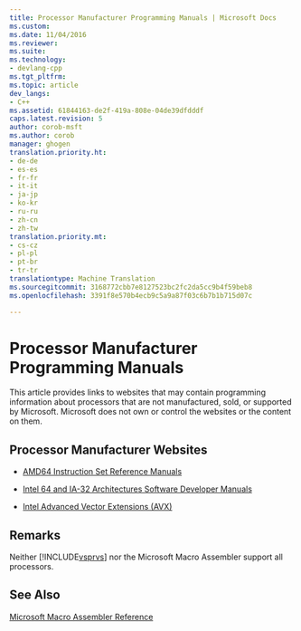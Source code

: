 ```yaml
---
title: Processor Manufacturer Programming Manuals | Microsoft Docs
ms.custom: 
ms.date: 11/04/2016
ms.reviewer: 
ms.suite: 
ms.technology:
- devlang-cpp
ms.tgt_pltfrm: 
ms.topic: article
dev_langs:
- C++
ms.assetid: 61844163-de2f-419a-808e-04de39dfdddf
caps.latest.revision: 5
author: corob-msft
ms.author: corob
manager: ghogen
translation.priority.ht:
- de-de
- es-es
- fr-fr
- it-it
- ja-jp
- ko-kr
- ru-ru
- zh-cn
- zh-tw
translation.priority.mt:
- cs-cz
- pl-pl
- pt-br
- tr-tr
translationtype: Machine Translation
ms.sourcegitcommit: 3168772cbb7e8127523bc2fc2da5cc9b4f59beb8
ms.openlocfilehash: 3391f8e570b4ecb9c5a9a87f03c6b7b1b715d07c

---
```

# Processor Manufacturer Programming Manuals
This article provides links to websites that may contain programming information about processors that are not manufactured, sold, or supported by Microsoft. Microsoft does not own or control the websites or the content on them.  
  
## Processor Manufacturer Websites  
  
-   [AMD64 Instruction Set Reference Manuals](http://go.microsoft.com/fwlink/p/?LinkID=219796)  
  
-   [Intel 64 and IA-32 Architectures Software Developer Manuals](http://go.microsoft.com/fwlink/p/?LinkID=219798)  
  
-   [Intel Advanced Vector Extensions (AVX)](http://go.microsoft.com/fwlink/p/?LinkID=219800)  
  
## Remarks  
 Neither [!INCLUDE[vsprvs](../../assembler/masm/includes/vsprvs_md.md)] nor the Microsoft Macro Assembler support all processors.  
  
## See Also  
 [Microsoft Macro Assembler Reference](../../assembler/masm/microsoft-macro-assembler-reference.md)


<!--HONumber=Jan17_HO2-->


